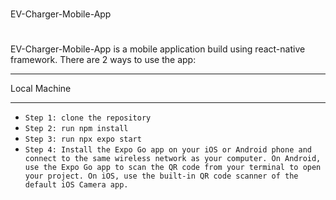 #
EV-Charger-Mobile-App
#

EV-Charger-Mobile-App is a mobile application build using react-native framework. There are 2 ways to use the app:

**************
Local Machine
**************

-  `Step 1: clone the repository`
-  `Step 2: run npm install`
-  `Step 3: run npx expo start`
-  `Step 4: Install the Expo Go app on your iOS or Android phone and connect to the same wireless network as your computer. On Android, use the Expo Go app to scan the QR code from your terminal to open your project. On iOS, use the built-in QR code scanner of the default iOS Camera app.`
